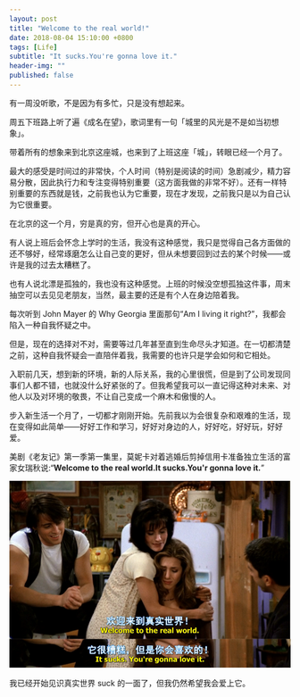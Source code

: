 ```yaml
---
layout: post
title: "Welcome to the real world!"
date: 2018-08-04 15:10:00 +0800
tags: [Life]
subtitle: "It sucks.You're gonna love it."
header-img: ""
published: false
---
```

有一周没听歌，不是因为有多忙，只是没有想起来。  

周五下班路上听了遍《成名在望》，歌词里有一句「城里的风光是不是如当初想象」。   

带着所有的想象来到北京这座城，也来到了上班这座「城」，转眼已经一个月了。  

最大的感受是时间过的非常快，个人时间（特别是阅读的时间）急剧减少，精力容易分散，因此执行力和专注变得特别重要（这方面我做的非常不好）。还有一样特别重要的东西就是钱，之前我也认为它重要，现在才发现，之前我只是以为自己认为它很重要。   


在北京的这一个月，穷是真的穷，但开心也是真的开心。    



有人说上班后会怀念上学时的生活，我没有这种感觉，我只是觉得自己各方面做的还不够好，经常琢磨怎么让自己变的更好，但从未想要回到过去的某个时候——或许是我的过去太糟糕了。

也有人说北漂是孤独的，我也没有这种感觉。上班的时候没空想孤独这件事，周末抽空可以去见见老朋友，当然，最主要的还是有个人在身边陪着我。   

每次听到 John Mayer 的 Why Georgia 里面那句“Am I living it right?”，我都会陷入一种自我怀疑之中。   


但是，现在的选择对不对，需要等过几年甚至直到生命尽头才知道。在一切都清楚之前，这种自我怀疑会一直陪伴着我，我需要的也许只是学会如何和它相处。   


入职前几天，想到新的环境，新的人际关系，我的心里很慌，但是到了公司发现同事们人都不错，也就没什么好紧张的了。但我希望我可以一直记得这种对未来、对他人以及对环境的敬畏，不让自己变成一个麻木和傲慢的人。   


步入新生活一个月了，一切都才刚刚开始。先前我以为会很复杂和艰难的生活，现在变得如此简单——好好工作和学习，好好对身边的人，好好吃，好好玩，好好爱。   


美剧《老友记》第一季第一集里，莫妮卡对着逃婚后剪掉信用卡准备独立生活的富家女瑞秋说:“**Welcome to the real world.It sucks.You'r gonna love it.**”

![friends](/assets/img/post/friends.png)  

我已经开始见识真实世界 suck 的一面了，但我仍然希望我会爱上它。